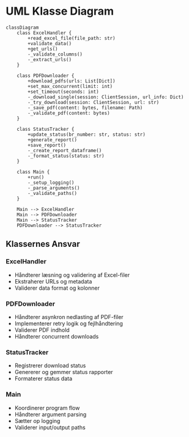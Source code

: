# UML Klasse Diagram

```mermaid
classDiagram
    class ExcelHandler {
        +read_excel_file(file_path: str)
        +validate_data()
        +get_urls()
        -_validate_columns()
        -_extract_urls()
    }

    class PDFDownloader {
        +download_pdfs(urls: List[Dict])
        +set_max_concurrent(limit: int)
        +set_timeout(seconds: int)
        -_download_single(session: ClientSession, url_info: Dict)
        -_try_download(session: ClientSession, url: str)
        -_save_pdf(content: bytes, filename: Path)
        -_validate_pdf(content: bytes)
    }

    class StatusTracker {
        +update_status(br_number: str, status: str)
        +generate_report()
        +save_report()
        -_create_report_dataframe()
        -_format_status(status: str)
    }

    class Main {
        +run()
        -_setup_logging()
        -_parse_arguments()
        -_validate_paths()
    }

    Main --> ExcelHandler
    Main --> PDFDownloader
    Main --> StatusTracker
    PDFDownloader --> StatusTracker
```

## Klassernes Ansvar

### ExcelHandler
- Håndterer læsning og validering af Excel-filer
- Ekstraherer URLs og metadata
- Validerer data format og kolonner

### PDFDownloader
- Håndterer asynkron nedlasting af PDF-filer
- Implementerer retry logik og fejlhåndtering
- Validerer PDF indhold
- Håndterer concurrent downloads

### StatusTracker
- Registrerer download status
- Genererer og gemmer status rapporter
- Formaterer status data

### Main
- Koordinerer program flow
- Håndterer argument parsing
- Sætter op logging
- Validerer input/output paths
